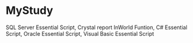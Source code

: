 # MyStudy

SQL Server Essential Script,
Crystal report InWorld Funtion,
C# Essential Script,
Oracle Essential Script,
Visual Basic Essential Script
